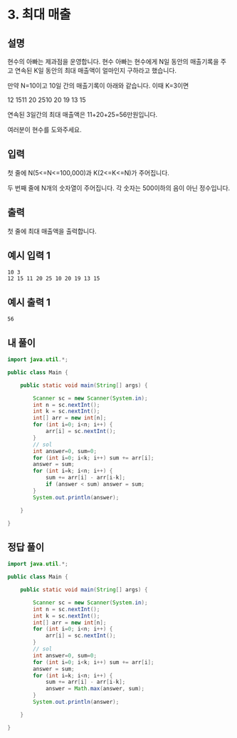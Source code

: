 # 3. 최대 매출

## 설명

현수의 아빠는 제과점을 운영합니다. 현수 아빠는 현수에게 N일 동안의 매출기록을 주고 연속된 K일 동안의 최대 매출액이 얼마인지 구하라고 했습니다.

만약 N=10이고 10일 간의 매출기록이 아래와 같습니다. 이때 K=3이면

12 1511 20 2510 20 19 13 15

연속된 3일간의 최대 매출액은 11+20+25=56만원입니다.

여러분이 현수를 도와주세요.

## 입력

첫 줄에 N(5<=N<=100,000)과 K(2<=K<=N)가 주어집니다.

두 번째 줄에 N개의 숫자열이 주어집니다. 각 숫자는 500이하의 음이 아닌 정수입니다.

## 출력

첫 줄에 최대 매출액을 출력합니다.

## 예시 입력 1

```
10 3
12 15 11 20 25 10 20 19 13 15
```

## 예시 출력 1

```
56
```

## 내 풀이

```java
import java.util.*;

public class Main {

    public static void main(String[] args) {

        Scanner sc = new Scanner(System.in);
        int n = sc.nextInt();
        int k = sc.nextInt();
        int[] arr = new int[n];
        for (int i=0; i<n; i++) {
            arr[i] = sc.nextInt();
        }
        // sol
        int answer=0, sum=0;
        for (int i=0; i<k; i++) sum += arr[i];
        answer = sum;
        for (int i=k; i<n; i++) {
            sum += arr[i] - arr[i-k];
            if (answer < sum) answer = sum;
        }
        System.out.println(answer);

    }

}
```

## 정답 풀이

```java
import java.util.*;

public class Main {

    public static void main(String[] args) {

        Scanner sc = new Scanner(System.in);
        int n = sc.nextInt();
        int k = sc.nextInt();
        int[] arr = new int[n];
        for (int i=0; i<n; i++) {
            arr[i] = sc.nextInt();
        }
        // sol
        int answer=0, sum=0;
        for (int i=0; i<k; i++) sum += arr[i];
        answer = sum;
        for (int i=k; i<n; i++) {
            sum += arr[i] - arr[i-k];
            answer = Math.max(answer, sum);
        }
        System.out.println(answer);

    }

}
```